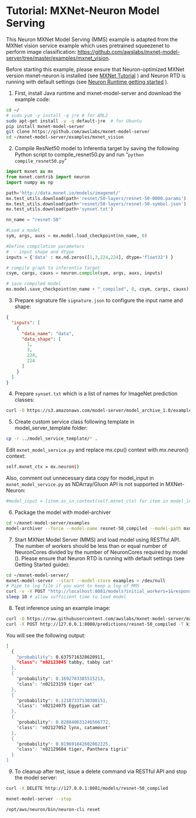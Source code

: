 # Tutorial: MXNet-Neuron Model Serving

This Neuron MXNet Model Serving (MMS) example is adapted from the MXNet vision service example which uses pretrained squeezenet to perform image classification: https://github.com/awslabs/mxnet-model-server/tree/master/examples/mxnet_vision.

Before starting this example, please ensure that Neuron-optimized MXNet version mxnet-neuron is installed (see [MXNet Tutorial](./tutorial-mxnet-neuron-compile-infer.md#step-2-install-neuron) ) and Neuron RTD is running with default settings (see [Neuron Runtime getting started](./../neuron-runtime/nrt_start.md) ).


1. First, install Java runtime and mxnet-model-server and download the example code:

```bash
cd ~/
# sudo yum -y install -q jre # for AML2
sudo apt-get install -y -q default-jre  # for Ubuntu
pip install mxnet-model-server
git clone https://github.com/awslabs/mxnet-model-server
cd ~/mxnet-model-server/examples/mxnet_vision
```

2. Compile ResNet50 model to Inferentia target by saving the following Python script to compile_resnet50.py and run “`python compile_resnet50.py`”

```python
import mxnet as mx
from mxnet.contrib import neuron
import numpy as np

path='http://data.mxnet.io/models/imagenet/'
mx.test_utils.download(path+'resnet/50-layers/resnet-50-0000.params')
mx.test_utils.download(path+'resnet/50-layers/resnet-50-symbol.json')
mx.test_utils.download(path+'synset.txt')

nn_name = "resnet-50"

#Load a model
sym, args, auxs = mx.model.load_checkpoint(nn_name, 0)

#Define compilation parameters
#  - input shape and dtype
inputs = {'data' : mx.nd.zeros([1,3,224,224], dtype='float32') }

# compile graph to inferentia target
csym, cargs, cauxs = neuron.compile(sym, args, auxs, inputs)

# save compiled model
mx.model.save_checkpoint(nn_name + "_compiled", 0, csym, cargs, cauxs)
```

3. Prepare signature file `signature.json` to configure the input name and shape:

```json
{
  "inputs": [
    {
      "data_name": "data",
      "data_shape": [
        1,
        3,
        224,
        224
      ]
    }
  ]
}
```

4. Prepare `synset.txt` which is a list of names for ImageNet prediction classes:

```bash
curl -O https://s3.amazonaws.com/model-server/model_archive_1.0/examples/squeezenet_v1.1/synset.txt
```

5. Create custom service class following template in model_server_template folder:

```bash
cp -r ../model_service_template/* .
```

Edit `mxnet_model_service.py` and replace mx.cpu() context with mx.neuron() context:

```bash
self.mxnet_ctx = mx.neuron()
```

Also, comment out unnecessary data copy for model_input in `mxnet_model_service.py`  as NDArray/Gluon API is not supported in MXNet-Neuron:

```bash
#model_input = [item.as_in_context(self.mxnet_ctx) for item in model_input]
```

6. Package the model with model-archiver

```bash
cd ~/mxnet-model-server/examples
model-archiver --force --model-name resnet-50_compiled --model-path mxnet_vision --handler mxnet_vision_service:handle
```

7. Start MXNet Model Server (MMS) and load model using RESTful API. The number of workers should be less than or equal number of NeuronCores divided by the number of NeuronCores required by model (<link to API>). Please ensure that Neuron RTD is running with default settings (see Getting Started guide):

```bash
cd ~/mxnet-model-server/
mxnet-model-server --start --model-store examples > /dev/null
# Pipe to log file if you want to keep a log of MMS
curl -v -X POST "http://localhost:8081/models?initial_workers=1&response_timeout=600&synchronous=true&url=resnet-50_compiled.mar"
sleep 10 # allow sufficient time to load model
```

8. Test inference using an example image:

```bash
curl -O https://raw.githubusercontent.com/awslabs/mxnet-model-server/master/docs/images/kitten_small.jpg
curl -X POST http://127.0.0.1:8080/predictions/resnet-50_compiled -T kitten_small.jpg
```

You will see the following output:

```bash
[
  {
    "probability": 0.6375716328620911,
    "class": "n02123045 tabby, tabby cat"
  },
  {
    "probability": 0.1692783385515213,
    "class": "n02123159 tiger cat"
  },
  {
    "probability": 0.12187337130308151,
    "class": "n02124075 Egyptian cat"
  },
  {
    "probability": 0.028840631246566772,
    "class": "n02127052 lynx, catamount"
  },
  {
    "probability": 0.019691042602062225,
    "class": "n02129604 tiger, Panthera tigris"
  }
]
```

9. To cleanup after test, issue a delete command via RESTful API and stop the model server:

```bash
curl -X DELETE http://127.0.0.1:8081/models/resnet-50_compiled

mxnet-model-server --stop

/opt/aws/neuron/bin/neuron-cli reset
```
